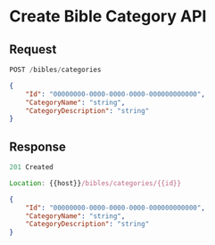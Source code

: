 # Create Bible Category API

## Request

```js
POST /bibles/categories
```

```json
{
    "Id": "00000000-0000-0000-0000-000000000000",
    "CategoryName": "string",
    "CategoryDescription": "string"
}
```

## Response

```javascript
201 Created 
```

```javascript
Location: {{host}}/bibles/categories/{{id}}
```

```json
{
    "Id": "00000000-0000-0000-0000-000000000000",
    "CategoryName": "string",
    "CategoryDescription": "string"
}
```